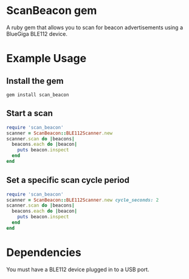 # ScanBeacon gem

A ruby gem that allows you to scan for beacon advertisements using a BlueGiga BLE112 device.

# Example Usage

## Install the gem
```
gem install scan_beacon
```

## Start a scan
``` ruby
require 'scan_beacon'
scanner = ScanBeacon::BLE112Scanner.new
scanner.scan do |beacons|
  beacons.each do |beacon|
    puts beacon.inspect
  end
end
```

## Set a specific scan cycle period
``` ruby
require 'scan_beacon'
scanner = ScanBeacon::BLE112Scanner.new cycle_seconds: 2
scanner.scan do |beacons|
  beacons.each do |beacon|
    puts beacon.inspect
  end
end
```

# Dependencies
You must have a BLE112 device plugged in to a USB port.
